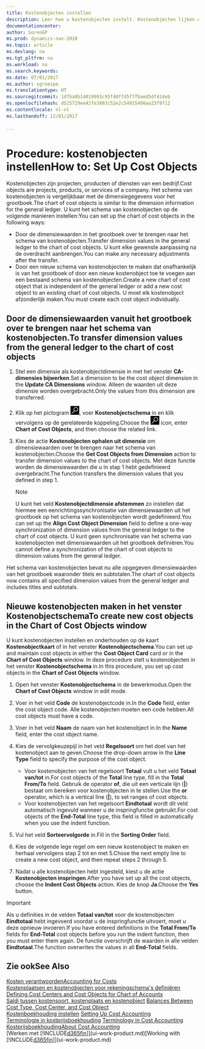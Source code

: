 ```yaml
---
title: Kostenobjecten instellen
description: Leer hoe u kostenobjecten instelt. Kostenobjecten lijken op dimensies voor het grootboek.
documentationcenter: 
author: SorenGP
ms.prod: dynamics-nav-2018
ms.topic: article
ms.devlang: na
ms.tgt_pltfrm: na
ms.workload: na
ms.search.keywords: 
ms.date: 07/01/2017
ms.author: sgroespe
ms.translationtype: HT
ms.sourcegitcommit: 1dfba8b14019991c95f40ffd5f7fbaed5df414eb
ms.openlocfilehash: d525729ee42fe3803c52e2c54925496aa23f9712
ms.contentlocale: nl-nl
ms.lasthandoff: 12/01/2017

---
```

# <a name="how-to-set-up-cost-objects"></a><span data-ttu-id="12fca-103">Procedure: kostenobjecten instellen</span><span class="sxs-lookup"><span data-stu-id="12fca-103">How to: Set Up Cost Objects</span></span>
<span data-ttu-id="12fca-104">Kostenobjecten zijn projecten, producten of diensten van een bedrijf.</span><span class="sxs-lookup"><span data-stu-id="12fca-104">Cost objects are projects, products, or services of a company.</span></span> <span data-ttu-id="12fca-105">Het schema van kostenobjecten is vergelijkbaar met de dimensiegegevens voor het grootboek.</span><span class="sxs-lookup"><span data-stu-id="12fca-105">The chart of cost objects is similar to the dimension information for the general ledger.</span></span> <span data-ttu-id="12fca-106">U kunt het schema van kostenobjecten op de volgende manieren instellen:</span><span class="sxs-lookup"><span data-stu-id="12fca-106">You can set up the chart of cost objects in the following ways:</span></span>  

* <span data-ttu-id="12fca-107">Door de dimensiewaarden in het grootboek over te brengen naar het schema van kostenobjecten.</span><span class="sxs-lookup"><span data-stu-id="12fca-107">Transfer dimension values in the general ledger to the chart of cost objects.</span></span> <span data-ttu-id="12fca-108">U kunt elke gewenste aanpassing na de overdracht aanbrengen.</span><span class="sxs-lookup"><span data-stu-id="12fca-108">You can make any necessary adjustments after the transfer.</span></span>  
* <span data-ttu-id="12fca-109">Door een nieuw schema van kostenobjecten te maken dat onafhankelijk is van het grootboek of door een nieuw kostenobject toe te voegen aan een bestaand schema van kostenobjecten.</span><span class="sxs-lookup"><span data-stu-id="12fca-109">Create a new chart of cost object that is independent of the general ledger or add a new cost object to an existing chart of cost objects.</span></span> <span data-ttu-id="12fca-110">U moet elk kostenobject afzonderlijk maken.</span><span class="sxs-lookup"><span data-stu-id="12fca-110">You must create each cost object individually.</span></span>  

## <a name="to-transfer-dimension-values-from-the-general-ledger-to-the-chart-of-cost-objects"></a><span data-ttu-id="12fca-111">Door de dimensiewaarden vanuit het grootboek over te brengen naar het schema van kostenobjecten.</span><span class="sxs-lookup"><span data-stu-id="12fca-111">To transfer dimension values from the general ledger to the chart of cost objects</span></span>  
1.  <span data-ttu-id="12fca-112">Stel een dimensie als kostenobjectdimensie in met het venster **CA-dimensies bijwerken**.</span><span class="sxs-lookup"><span data-stu-id="12fca-112">Set a dimension to be the cost object dimension in the **Update CA Dimensions** window.</span></span> <span data-ttu-id="12fca-113">Alleen de waarden uit deze dimensie worden overgebracht.</span><span class="sxs-lookup"><span data-stu-id="12fca-113">Only the values from this dimension are transferred.</span></span>  
2.  <span data-ttu-id="12fca-114">Klik op het pictogram ![Zoeken naar pagina of rapport](media/ui-search/search_small.png "pictogram Zoeken naar pagina of rapport"), voer **Kostenobjectschema** in en klik vervolgens op de gerelateerde koppeling.</span><span class="sxs-lookup"><span data-stu-id="12fca-114">Choose the ![Search for Page or Report](media/ui-search/search_small.png "Search for Page or Report icon") icon, enter **Chart of Cost Objects**, and then choose the related link.</span></span>  
3.  <span data-ttu-id="12fca-115">Kies de actie **Kostenobjecten ophalen uit dimensie** om dimensiewaarden over te brengen naar het schema van kostenobjecten.</span><span class="sxs-lookup"><span data-stu-id="12fca-115">Choose the **Get Cost Objects from Dimension** action to transfer dimension values to the chart of cost objects.</span></span> <span data-ttu-id="12fca-116">Met deze functie worden de dimensiewaarden die u in stap 1 hebt gedefinieerd overgebracht.</span><span class="sxs-lookup"><span data-stu-id="12fca-116">The function transfers the dimension values that you defined in step 1.</span></span>  

    > [!NOTE]  
    >  <span data-ttu-id="12fca-117">U kunt het veld **Kostenobjectdimensie afstemmen** zo instellen dat hiermee een eenrichtingssynchronisatie van dimensiewaarden uit het grootboek op het schema van kostenobjecten wordt gedefinieerd.</span><span class="sxs-lookup"><span data-stu-id="12fca-117">You can set up the **Align Cost Object Dimension**  field to define a one-way synchronization of dimension values from the general ledger to the chart of cost objects.</span></span> <span data-ttu-id="12fca-118">U kunt geen synchronisatie van het schema van kostenobjecten met dimensiewaarden uit het grootboek definiëren.</span><span class="sxs-lookup"><span data-stu-id="12fca-118">You cannot define a synchronization of the chart of cost objects to dimension values from the general ledger.</span></span>  

<span data-ttu-id="12fca-119">Het schema van kostenobjecten bevat nu alle opgegeven dimensiewaarden van het grootboek waaronder titels en subtotalen.</span><span class="sxs-lookup"><span data-stu-id="12fca-119">The chart of cost objects now contains all specified dimension values from the general ledger and includes titles and subtotals.</span></span>  

## <a name="to-create-new-cost-objects-in-the-chart-of-cost-objects-window"></a><span data-ttu-id="12fca-120">Nieuwe kostenobjecten maken in het venster Kostenobjectschema</span><span class="sxs-lookup"><span data-stu-id="12fca-120">To create new cost objects in the Chart of Cost Objects window</span></span>  
<span data-ttu-id="12fca-121">U kunt kostenobjecten instellen en onderhouden op de kaart **Kostenobjectkaart** of in het venster **Kostenobjectschema**.</span><span class="sxs-lookup"><span data-stu-id="12fca-121">You can set up and maintain cost objects in either the **Cost Object Card** card or in the **Chart of Cost Objects** window.</span></span> <span data-ttu-id="12fca-122">In deze procedure stelt u kostenobjecten in het venster **Kostenobjectschema** in.</span><span class="sxs-lookup"><span data-stu-id="12fca-122">In this procedure, you set up cost objects in the **Chart of Cost Objects** window.</span></span>  

1.  <span data-ttu-id="12fca-123">Open het venster **Kostenobjectschema** in de bewerkmodus.</span><span class="sxs-lookup"><span data-stu-id="12fca-123">Open the **Chart of Cost Objects** window in edit mode.</span></span>  
2.  <span data-ttu-id="12fca-124">Voer in het veld **Code** de kostenobjectcode in.</span><span class="sxs-lookup"><span data-stu-id="12fca-124">In the **Code** field, enter the cost object code.</span></span> <span data-ttu-id="12fca-125">Alle kostenobjecten moeten een code hebben.</span><span class="sxs-lookup"><span data-stu-id="12fca-125">All cost objects must have a code.</span></span>  
3.  <span data-ttu-id="12fca-126">Voer in het veld **Naam** de naam van het kostenobject in.</span><span class="sxs-lookup"><span data-stu-id="12fca-126">In the **Name** field, enter the cost object name.</span></span>  
4.  <span data-ttu-id="12fca-127">Kies de vervolgkeuzepijl in het veld **Regelsoort** om het doel van het kostenobject aan te geven.</span><span class="sxs-lookup"><span data-stu-id="12fca-127">Choose the drop-down arrow in the **Line Type** field to specify the purpose of the cost object.</span></span>  

    * <span data-ttu-id="12fca-128">Voor kostenobjecten van het regelsoort **Totaal** vult u het veld **Totaal van/tot** in.</span><span class="sxs-lookup"><span data-stu-id="12fca-128">For cost objects of the **Total** line type, fill in the **Total From/To** field.</span></span> <span data-ttu-id="12fca-129">Gebruik de operator **of**, die uit een verticale lijn (**&#124;**) bestaat om bereiken voor kostenobjecten in te stellen.</span><span class="sxs-lookup"><span data-stu-id="12fca-129">Use the **or** operator, which is a vertical line (**&#124;**), to set ranges of cost objects.</span></span>  
    * <span data-ttu-id="12fca-130">Voor kostenobjecten van het regelsoort **Eindtotaal** wordt dit veld automatisch ingevuld wanneer u de inspringfunctie gebruikt.</span><span class="sxs-lookup"><span data-stu-id="12fca-130">For cost objects of the **End-Total** line type, this field is filled in automatically when you use  the indent function.</span></span>  
5.  <span data-ttu-id="12fca-131">Vul het veld **Sorteervolgorde** in.</span><span class="sxs-lookup"><span data-stu-id="12fca-131">Fill in the **Sorting Order** field.</span></span>  
6.  <span data-ttu-id="12fca-132">Kies de volgende lege regel om een nieuw kostenobject te maken en herhaal vervolgens stap 2 tot en met 5.</span><span class="sxs-lookup"><span data-stu-id="12fca-132">Chose the next empty line to create a new cost object, and then repeat steps 2 through 5.</span></span>  
7.  <span data-ttu-id="12fca-133">Nadat u alle kostenobjecten hebt ingesteld, kiest u de actie **Kostenobjecten inspringen**.</span><span class="sxs-lookup"><span data-stu-id="12fca-133">After you have set up all the cost objects, choose the **Indent Cost Objects** action.</span></span> <span data-ttu-id="12fca-134">Kies de knop **Ja**.</span><span class="sxs-lookup"><span data-stu-id="12fca-134">Choose the **Yes** button.</span></span>  

> [!IMPORTANT]  
>  <span data-ttu-id="12fca-135">Als u definities in de velden **Totaal van/tot** voor de kostenobjecten **Eindtotaal** hebt ingevoerd voordat u de inspringfunctie uitvoert, moet u deze opnieuw invoeren.</span><span class="sxs-lookup"><span data-stu-id="12fca-135">If you have entered definitions in the **Total From/To** fields for **End-Total** cost objects before you run the indent function, then you must enter them again.</span></span> <span data-ttu-id="12fca-136">De functie overschrijft de waarden in alle velden **Eindtotaal**.</span><span class="sxs-lookup"><span data-stu-id="12fca-136">The function overwrites the values in all **End-Total** fields.</span></span>  

## <a name="see-also"></a><span data-ttu-id="12fca-137">Zie ook</span><span class="sxs-lookup"><span data-stu-id="12fca-137">See Also</span></span>  
[<span data-ttu-id="12fca-138">Kosten verantwoorden</span><span class="sxs-lookup"><span data-stu-id="12fca-138">Accounting for Costs</span></span>](finance-manage-cost-accounting.md)  
<span data-ttu-id="12fca-139">[Kostenplaatsen en kostenobjecten voor rekeningschema's definiëren](finance-defining-cost-centers-and-cost-objects-for-chart-of-accounts.md) </span><span class="sxs-lookup"><span data-stu-id="12fca-139">[Defining Cost Centers and Cost Objects for Chart of Accounts](finance-defining-cost-centers-and-cost-objects-for-chart-of-accounts.md) </span></span>  
<span data-ttu-id="12fca-140">[Saldi tussen kostensoort, kostenplaats en kostenobject](finance-balances-between-cost-type-cost-center-and-cost-object.md) </span><span class="sxs-lookup"><span data-stu-id="12fca-140">[Balances Between Cost Type, Cost Center, and Cost Object](finance-balances-between-cost-type-cost-center-and-cost-object.md) </span></span>  
<span data-ttu-id="12fca-141">[Kostenboekhouding instellen](finance-set-up-cost-accounting.md) </span><span class="sxs-lookup"><span data-stu-id="12fca-141">[Setting Up Cost Accounting](finance-set-up-cost-accounting.md) </span></span>  
<span data-ttu-id="12fca-142">[Terminologie in kostprijsboekhouding](finance-terminology-in-cost-accounting.md) </span><span class="sxs-lookup"><span data-stu-id="12fca-142">[Terminology in Cost Accounting](finance-terminology-in-cost-accounting.md) </span></span>  
[<span data-ttu-id="12fca-143">Kostprijsboekhouding</span><span class="sxs-lookup"><span data-stu-id="12fca-143">About Cost Accounting</span></span>](finance-about-cost-accounting.md)  
<span data-ttu-id="12fca-144">[Werken met [!INCLUDE[d365fin](includes/d365fin_md.md)]](ui-work-product.md)</span><span class="sxs-lookup"><span data-stu-id="12fca-144">[Working with [!INCLUDE[d365fin](includes/d365fin_md.md)]](ui-work-product.md)</span></span>

